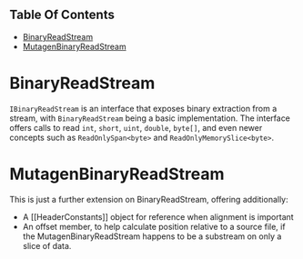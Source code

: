 <!-- START doctoc generated TOC please keep comment here to allow auto update -->
<!-- DON'T EDIT THIS SECTION, INSTEAD RE-RUN doctoc TO UPDATE -->
## Table Of Contents

- [BinaryReadStream](#binaryreadstream)
- [MutagenBinaryReadStream](#mutagenbinaryreadstream)

<!-- END doctoc generated TOC please keep comment here to allow auto update -->

# BinaryReadStream
`IBinaryReadStream` is an interface that exposes binary extraction from a stream, with `BinaryReadStream` being a basic implementation.  The interface offers calls to read `int`, `short`, `uint`, `double`, `byte[]`, and even newer concepts such as `ReadOnlySpan<byte>` and `ReadOnlyMemorySlice<byte>`.

# MutagenBinaryReadStream
This is just a further extension on BinaryReadStream, offering additionally:
- A [[HeaderConstants]] object for reference when alignment is important
- An offset member, to help calculate position relative to a source file, if the MutagenBinaryReadStream happens to be a substream on only a slice of data.